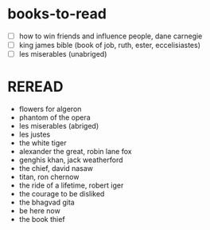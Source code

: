 # books-to-read
- [ ] how to win friends and influence people, dane carnegie
- [ ] king james bible (book of job, ruth, ester, eccelisiastes)
- [ ] les miserables (unabriged)

# REREAD
- flowers for algeron
- phantom of the opera
- les miserables (abriged)
- les justes
- the white tiger
- alexander the great, robin lane fox
- genghis khan, jack weatherford
- the chief, david nasaw
- titan, ron chernow
- the ride of a lifetime, robert iger
- the courage to be disliked
- the bhagvad gita
- be here now
- the book thief
